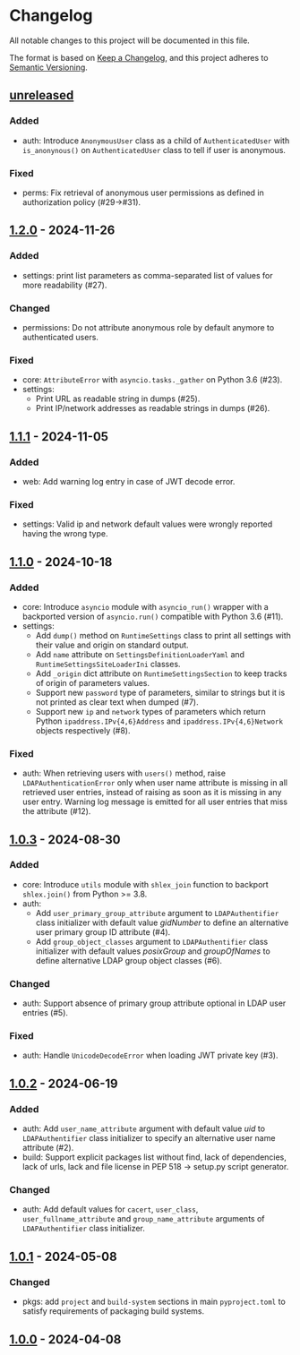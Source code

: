 # Changelog

All notable changes to this project will be documented in this file.

The format is based on [Keep a Changelog](https://keepachangelog.com/en/1.0.0/),
and this project adheres to
[Semantic Versioning](https://semver.org/spec/v2.0.0.html).

## [unreleased]

### Added
- auth: Introduce `AnonymousUser` class as a child of `AuthenticatedUser` with
  `is_anonynous()` on `AuthenticatedUser` class to tell if user is anonymous.

### Fixed
- perms: Fix retrieval of anonymous user permissions as defined in authorization
  policy (#29→#31).

## [1.2.0] - 2024-11-26

### Added
- settings: print list parameters as comma-separated list of values for more
  readability (#27).

### Changed
- permissions: Do not attribute anonymous role by default anymore to
  authenticated users.

### Fixed
- core: `AttributeError` with `asyncio.tasks._gather` on Python 3.6 (#23).
- settings:
  - Print URL as readable string in dumps (#25).
  - Print IP/network addresses as readable strings in dumps (#26).

## [1.1.1] - 2024-11-05

### Added
- web: Add warning log entry in case of JWT decode error.

### Fixed
- settings: Valid ip and network default values were wrongly reported having the
  wrong type.

## [1.1.0] - 2024-10-18

### Added
- core: Introduce `asyncio` module with `asyncio_run()` wrapper with a
  backported version of `asyncio.run()` compatible with Python 3.6 (#11).
- settings:
  - Add `dump()` method on `RuntimeSettings` class to print all settings with
    their value and origin on standard output.
  - Add `name` attribute on `SettingsDefinitionLoaderYaml` and
    `RuntimeSettingsSiteLoaderIni` classes.
  - Add `_origin` dict attribute on `RuntimeSettingsSection` to keep tracks of
    origin of parameters values.
  - Support new `password` type of parameters, similar to strings but it is not
    printed as clear text when dumped (#7).
  - Support new `ip` and `network` types of parameters which return Python
    `ipaddress.IPv{4,6}Address` and `ipaddress.IPv{4,6}Network` objects
    respectively (#8).

### Fixed
- auth: When retrieving users with `users()` method, raise
  `LDAPAuthenticationError` only when user name attribute is missing in all
  retrieved user entries, instead of raising as soon as it is missing in any
  user entry. Warning log message is emitted for all user entries that miss the
  attribute (#12).

## [1.0.3] - 2024-08-30

### Added
- core: Introduce `utils` module with `shlex_join` function to backport
  `shlex.join()` from Python >= 3.8.
- auth:
  - Add `user_primary_group_attribute` argument to `LDAPAuthentifier` class
    initializer with default value _gidNumber_ to define an alternative
    user primary group ID attribute (#4).
  - Add `group_object_classes` argument to `LDAPAuthentifier` class
    initializer with default values _posixGroup_ and _groupOfNames_ to define
    alternative LDAP group object classes (#6).

### Changed
- auth: Support absence of primary group attribute optional in LDAP user
  entries (#5).

### Fixed
- auth: Handle `UnicodeDecodeError` when loading JWT private key (#3).

## [1.0.2] - 2024-06-19

### Added
- auth: Add `user_name_attribute` argument with default value _uid_ to
  `LDAPAuthentifier` class initializer to specify an alternative user name
  attribute (#2).
- build: Support explicit packages list without find, lack of dependencies, lack
  of urls, lack and file license in PEP 518 → setup.py script generator.

### Changed
- auth: Add default values for `cacert`, `user_class`, `user_fullname_attribute`
  and `group_name_attribute` arguments of `LDAPAuthentifier` class initializer.

## [1.0.1] - 2024-05-08

### Changed
- pkgs: add `project` and `build-system` sections in main `pyproject.toml` to
  satisfy requirements of packaging build systems.

## [1.0.0] - 2024-04-08

[unreleased]: https://github.com/rackslab/RFL/compare/v1.2.0...HEAD
[1.2.0]: https://github.com/rackslab/RFL/releases/tag/v1.2.0
[1.1.1]: https://github.com/rackslab/RFL/releases/tag/v1.1.1
[1.1.0]: https://github.com/rackslab/RFL/releases/tag/v1.1.0
[1.0.3]: https://github.com/rackslab/RFL/releases/tag/v1.0.3
[1.0.2]: https://github.com/rackslab/RFL/releases/tag/v1.0.2
[1.0.1]: https://github.com/rackslab/RFL/releases/tag/v1.0.1
[1.0.0]: https://github.com/rackslab/RFL/releases/tag/v1.0.0
